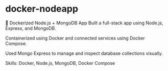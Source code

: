 # docker-nodeapp

 🐳 Dockerized Node.js + MongoDB App
Built a full-stack app using Node.js, Express, and MongoDB.

Containerized using Docker and connected services using Docker Compose.

Used Mongo Express to manage and inspect database collections visually.

Skills: Docker, Node.js, MongoDB, Docker Compose
